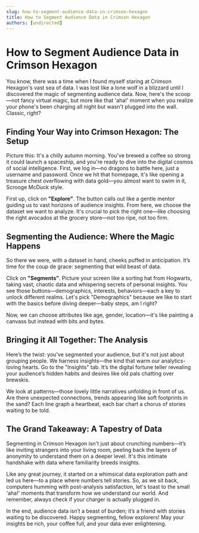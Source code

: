 ```yaml
---
slug: how-to-segment-audience-data-in-crimson-hexagon
title: How to Segment Audience Data in Crimson Hexagon
authors: [undirected]
---
```


# How to Segment Audience Data in Crimson Hexagon

You know, there was a time when I found myself staring at Crimson Hexagon's vast sea of data. I was lost like a lone wolf in a blizzard until I discovered the magic of segmenting audience data. Now, here's the scoop—not fancy virtual magic, but more like that 'aha!' moment when you realize your phone's been charging all night but wasn't plugged into the wall. Classic, right?

## Finding Your Way into Crimson Hexagon: The Setup

Picture this: It's a chilly autumn morning. You've brewed a coffee so strong it could launch a spaceship, and you're ready to dive into the digital cosmos of social intelligence. First, we log in—no dragons to battle here, just a username and password. Once we hit that homepage, it's like opening a treasure chest overflowing with data gold—you almost want to swim in it, Scrooge McDuck style.

First up, click on **"Explore"**. The button calls out like a gentle mentor guiding us to vast horizons of audience insights. From here, we choose the dataset we want to analyze. It's crucial to pick the right one—like choosing the right avocados at the grocery store—not too ripe, not too firm.

## Segmenting the Audience: Where the Magic Happens

So there we were, with a dataset in hand, cheeks puffed in anticipation. It’s time for the coup de grace: segmenting that wild beast of data. 

Click on **"Segments"**. Picture your screen like a sorting hat from Hogwarts, taking vast, chaotic data and whispering secrets of personal insights. You see those buttons—demographics, interests, behaviors—each a key to unlock different realms. Let's pick "Demographics" because we like to start with the basics before diving deeper—baby steps, am I right?

Now, we can choose attributes like age, gender, location—it's like painting a canvass but instead with bits and bytes.

## Bringing it All Together: The Analysis

Here’s the twist: you've segmented your audience, but it's not just about grouping people. We harness insights—the kind that warm our analytics-loving hearts. Go to the "Insights" tab. It’s the digital fortune teller revealing your audience’s hidden habits and desires like old pals chatting over brewskis.

We look at patterns—those lovely little narratives unfolding in front of us. Are there unexpected connections, trends appearing like soft footprints in the sand? Each line graph a heartbeat, each bar chart a chorus of stories waiting to be told.

## The Grand Takeaway: A Tapestry of Data

Segmenting in Crimson Hexagon isn't just about crunching numbers—it’s like inviting strangers into your living room, peeling back the layers of anonymity to understand them on a deeper level. It's this intimate handshake with data where familiarity breeds insights.

Like any great journey, it started on a whimsical data exploration path and led us here—to a place where numbers tell stories. So, as we sit back, computers humming with post-analysis satisfaction, let's toast to the small 'aha!' moments that transform how we understand our world. And remember, always check if your charger is actually plugged in.

In the end, audience data isn’t a beast of burden; it’s a friend with stories waiting to be discovered. Happy segmenting, fellow explorers! May your insights be rich, your coffee full, and your data ever enlightening.